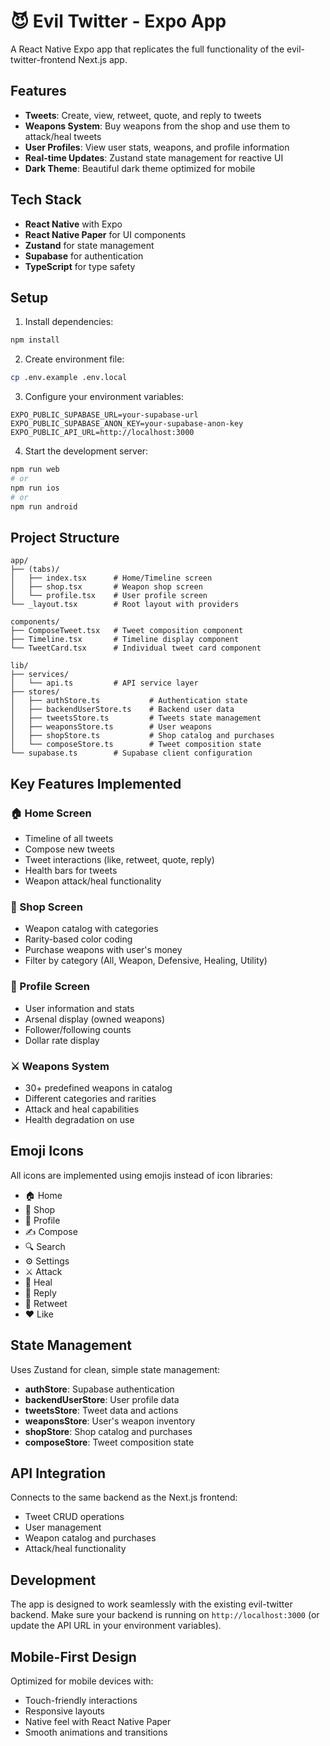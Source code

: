# 😈 Evil Twitter - Expo App

A React Native Expo app that replicates the full functionality of the evil-twitter-frontend Next.js app.

## Features

- **Tweets**: Create, view, retweet, quote, and reply to tweets
- **Weapons System**: Buy weapons from the shop and use them to attack/heal tweets
- **User Profiles**: View user stats, weapons, and profile information
- **Real-time Updates**: Zustand state management for reactive UI
- **Dark Theme**: Beautiful dark theme optimized for mobile

## Tech Stack

- **React Native** with Expo
- **React Native Paper** for UI components
- **Zustand** for state management
- **Supabase** for authentication
- **TypeScript** for type safety

## Setup

1. Install dependencies:

```bash
npm install
```

2. Create environment file:

```bash
cp .env.example .env.local
```

3. Configure your environment variables:

```env
EXPO_PUBLIC_SUPABASE_URL=your-supabase-url
EXPO_PUBLIC_SUPABASE_ANON_KEY=your-supabase-anon-key
EXPO_PUBLIC_API_URL=http://localhost:3000
```

4. Start the development server:

```bash
npm run web
# or
npm run ios
# or
npm run android
```

## Project Structure

```
app/
├── (tabs)/
│   ├── index.tsx      # Home/Timeline screen
│   ├── shop.tsx       # Weapon shop screen
│   └── profile.tsx    # User profile screen
└── _layout.tsx        # Root layout with providers

components/
├── ComposeTweet.tsx   # Tweet composition component
├── Timeline.tsx       # Timeline display component
└── TweetCard.tsx      # Individual tweet card component

lib/
├── services/
│   └── api.ts         # API service layer
├── stores/
│   ├── authStore.ts           # Authentication state
│   ├── backendUserStore.ts    # Backend user data
│   ├── tweetsStore.ts         # Tweets state management
│   ├── weaponsStore.ts        # User weapons
│   ├── shopStore.ts           # Shop catalog and purchases
│   └── composeStore.ts        # Tweet composition state
└── supabase.ts        # Supabase client configuration
```

## Key Features Implemented

### 🏠 Home Screen

- Timeline of all tweets
- Compose new tweets
- Tweet interactions (like, retweet, quote, reply)
- Health bars for tweets
- Weapon attack/heal functionality

### 🛒 Shop Screen

- Weapon catalog with categories
- Rarity-based color coding
- Purchase weapons with user's money
- Filter by category (All, Weapon, Defensive, Healing, Utility)

### 👤 Profile Screen

- User information and stats
- Arsenal display (owned weapons)
- Follower/following counts
- Dollar rate display

### ⚔️ Weapons System

- 30+ predefined weapons in catalog
- Different categories and rarities
- Attack and heal capabilities
- Health degradation on use

## Emoji Icons

All icons are implemented using emojis instead of icon libraries:

- 🏠 Home
- 🛒 Shop
- 👤 Profile
- ✍️ Compose
- 🔍 Search
- ⚙️ Settings
- ⚔️ Attack
- 💚 Heal
- 💬 Reply
- 🔄 Retweet
- ❤️ Like

## State Management

Uses Zustand for clean, simple state management:

- **authStore**: Supabase authentication
- **backendUserStore**: User profile data
- **tweetsStore**: Tweet data and actions
- **weaponsStore**: User's weapon inventory
- **shopStore**: Shop catalog and purchases
- **composeStore**: Tweet composition state

## API Integration

Connects to the same backend as the Next.js frontend:

- Tweet CRUD operations
- User management
- Weapon catalog and purchases
- Attack/heal functionality

## Development

The app is designed to work seamlessly with the existing evil-twitter backend. Make sure your backend is running on `http://localhost:3000` (or update the API URL in your environment variables).

## Mobile-First Design

Optimized for mobile devices with:

- Touch-friendly interactions
- Responsive layouts
- Native feel with React Native Paper
- Smooth animations and transitions
